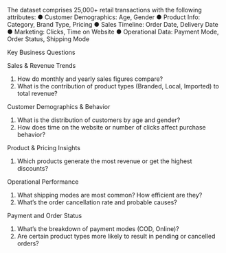 The dataset comprises 25,000+ retail transactions with the following attributes:
● Customer Demographics: Age, Gender
● Product Info: Category, Brand Type, Pricing
● Sales Timeline: Order Date, Delivery Date
● Marketing: Clicks, Time on Website
● Operational Data: Payment Mode, Order Status, Shipping Mode

Key Business Questions

Sales & Revenue Trends
1. How do monthly and yearly sales figures compare?
2. What is the contribution of product types (Branded, Local, Imported) to total revenue?

Customer Demographics & Behavior
1. What is the distribution of customers by age and gender?
2. How does time on the website or number of clicks affect purchase behavior?

Product & Pricing Insights
1. Which products generate the most revenue or get the highest discounts?

Operational Performance
1. What shipping modes are most common? How efficient are they?
2. What’s the order cancellation rate and probable causes?

Payment and Order Status
1. What’s the breakdown of payment modes (COD, Online)?
2. Are certain product types more likely to result in pending or cancelled orders?
